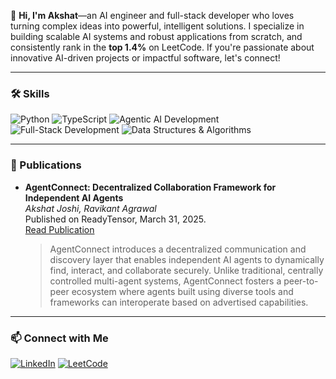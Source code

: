 👋 **Hi, I'm Akshat**—an AI engineer and full-stack developer who loves turning complex ideas into powerful, intelligent solutions. I specialize in building scalable AI systems and robust applications from scratch, and consistently rank in the **top 1.4%** on LeetCode. If you're passionate about innovative AI-driven projects or impactful software, let's connect!

---

### 🛠️ Skills

![Python](https://img.shields.io/badge/Python-Expert-blue?logo=python&logoColor=white)
![TypeScript](https://img.shields.io/badge/TypeScript-Proficient-yellow?logo=typescript&logoColor=white)
![Agentic AI Development](https://img.shields.io/badge/Agentic%20AI%20Development-Innovative-purple)
![Full-Stack Development](https://img.shields.io/badge/Full--Stack%20Development-Proficient-orange?logo=javascript&logoColor=white)
![Data Structures & Algorithms](https://img.shields.io/badge/Data%20Structures%20and%20Algorithms-Expert-green)

---

### 🔬 Publications

- **AgentConnect: Decentralized Collaboration Framework for Independent AI Agents**  
  *Akshat Joshi, Ravikant Agrawal*  
  Published on ReadyTensor, March 31, 2025.  
  [Read Publication](https://app.readytensor.ai/publications/agentconnect-decentralized-collaboration-framework-for-independent-ai-agents-RLFuglEDiwwS) 

  > AgentConnect introduces a decentralized communication and discovery layer that enables independent AI agents to dynamically find, interact, and collaborate securely. Unlike traditional, centrally controlled multi-agent systems, AgentConnect fosters a peer-to-peer ecosystem where agents built using diverse tools and frameworks can interoperate based on advertised capabilities.

---

### 📫 Connect with Me

[![LinkedIn](https://img.shields.io/badge/LinkedIn-Akshat%20Joshi-blue?logo=linkedin)](https://www.linkedin.com/in/akkijoshi0511/) 
[![LeetCode](https://img.shields.io/badge/LeetCode-AKKI0511-orange?logo=leetcode)](https://leetcode.com/u/AKKI0511/)  

<!--

![Python](https://img.shields.io/badge/Python-Expert-blue)
![Django](https://img.shields.io/badge/Django-Intermediate-green)
![React](https://img.shields.io/badge/React-Intermediate-blue)
![LeetCode](https://img.shields.io/badge/LeetCode-Top%207%25-orange)

![Akshat's GitHub stats](https://github-readme-stats.vercel.app/api?username=AKKI0511&show_icons=true&theme=radical)

![Top Languages](https://github-readme-stats.vercel.app/api/top-langs/?username=AKKI0511&layout=compact&theme=radical)

**AKKI0511/AKKI0511** is a ✨ _special_ ✨ repository because its `README.md` (this file) appears on your GitHub profile.

Here are some ideas to get you started:

- 🔭 I’m currently working on ...
- 🌱 I’m currently learning ...
- 👯 I’m looking to collaborate on ...
- 🤔 I’m looking for help with ...
- 💬 Ask me about ...
- 📫 How to reach me: ...
- 😄 Pronouns: ...
- ⚡ Fun fact: ...
-->

